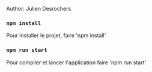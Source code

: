 Author: Julien Desrochers

### `npm install`
Pour installer le projet, faire 'npm install'

### `npm run start`
Pour compiler et lancer l'application faire 'npm run start'


